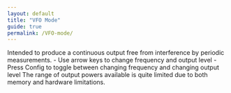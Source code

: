 ```yaml
---
layout: default
title: "VFO Mode"
guide: true
permalink: /VFO-mode/
---
```

Intended to produce a continuous output free from interference by periodic measurements.
    - Use arrow keys to change frequency and output level
    - Press Config to toggle between changing frequency and changing output level
The range of output powers available is quite limited due to both memory and hardware limitations.
